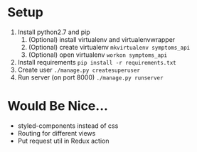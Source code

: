 # Setup
1. Install python2.7 and pip
   1. (Optional) install virtualenv and virtualenvwrapper
   2. (Optional) create virtualenv `mkvirtualenv symptoms_api`
   3. (Optional) open virtualenv `workon symptoms_api`
2.  Install requirements `pip install -r requirements.txt`
3. Create user `./manage.py createsuperuser`
4. Run server (on port 8000) `./manage.py runserver`



# Would Be Nice...

- styled-components instead of css
- Routing for different views
- Put request util in Redux action
